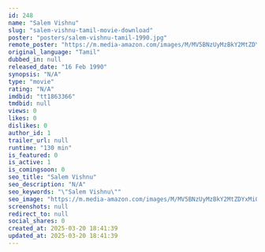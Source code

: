 ```yaml
---
id: 248
name: "Salem Vishnu"
slug: "salem-vishnu-tamil-movie-download"
poster: "posters/salem-vishnu-tamil-1990.jpg"
remote_poster: "https://m.media-amazon.com/images/M/MV5BNzUyMzBkY2MtZDYxMi00NjljLThkM2QtZmE2OWYyYjUxYmY3XkEyXkFqcGdeQXVyMzYxOTQ3MDg@._V1_SX300.jpg"
original_language: "Tamil"
dubbed_in: null
released_date: "16 Feb 1990"
synopsis: "N/A"
type: "movie"
rating: "N/A"
imdbid: "tt1863366"
tmdbid: null
views: 0
likes: 0
dislikes: 0
author_id: 1
trailer_url: null
runtime: "130 min"
is_featured: 0
is_active: 1
is_comingsoon: 0
seo_title: "Salem Vishnu"
seo_description: "N/A"
seo_keywords: "\"Salem Vishnu\""
seo_image: "https://m.media-amazon.com/images/M/MV5BNzUyMzBkY2MtZDYxMi00NjljLThkM2QtZmE2OWYyYjUxYmY3XkEyXkFqcGdeQXVyMzYxOTQ3MDg@._V1_SX300.jpg"
screenshots: null
redirect_to: null
social_shares: 0
created_at: 2025-03-20 18:41:39
updated_at: 2025-03-20 18:41:39
---
```


